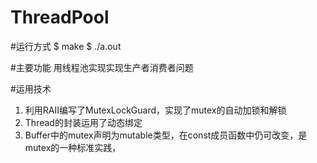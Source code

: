 ThreadPool
==========

#运行方式
$ make
$ ./a.out

#主要功能
用线程池实现实现生产者消费者问题

#运用技术
1. 利用RAII编写了MutexLockGuard，实现了mutex的自动加锁和解锁
2. Thread的封装运用了动态绑定
3. Buffer中的mutex声明为mutable类型，在const成员函数中仍可改变，是mutex的一种标准实践，

